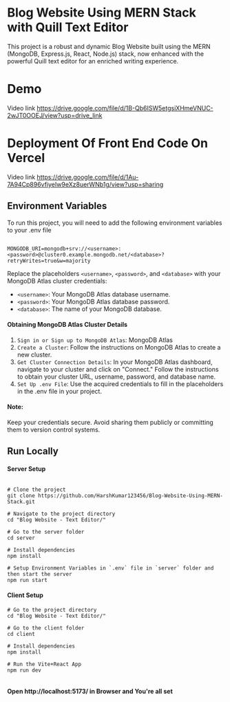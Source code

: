 
# Blog Website Using MERN Stack with Quill Text Editor

This project is a robust and dynamic Blog Website built using the MERN (MongoDB, Express.js, React, Node.js) stack, now enhanced with the powerful Quill text editor for an enriched writing experience.

# Demo
Video link https://drive.google.com/file/d/1B-Qb6ISW5etgsiXHmeVNUC-2wJT0OOEJ/view?usp=drive_link

# Deployment Of Front End Code On Vercel
Video link https://drive.google.com/file/d/1Au-7A94Cp896vfiyeIw9eXz8uerWNb1g/view?usp=sharing

## Environment Variables

To run this project, you will need to add the following environment variables to your .env file

```

MONGODB_URI=mongodb+srv://<username>:<password>@cluster0.example.mongodb.net/<database>?retryWrites=true&w=majority

```

Replace the placeholders `<username>`, `<password>`, and `<database>` with your MongoDB Atlas cluster credentials:

+ `<username>`: Your MongoDB Atlas database username.
+ `<password>`: Your MongoDB Atlas database password.
+ `<database>`: The name of your MongoDB database.

#### Obtaining MongoDB Atlas Cluster Details

1. `Sign in or Sign up to MongoDB Atlas`: MongoDB Atlas
2. `Create a Cluster`: Follow the instructions on MongoDB Atlas to create a new cluster.
3. `Get Cluster Connection Details`: In your MongoDB Atlas dashboard, navigate to your cluster and click on "Connect." Follow the instructions to obtain your cluster URL, username, password, and database name.
4. `Set Up .env File`: Use the acquired credentials to fill in the placeholders in the .env file in your project.

#### Note:
Keep your credentials secure. Avoid sharing them publicly or committing them to version control systems.


## Run Locally

#### Server Setup

```

# Clone the project
git clone https://github.com/HarshKumar123456/Blog-Website-Using-MERN-Stack.git

# Navigate to the project directory
cd "Blog Website - Text Editor/"

# Go to the server folder
cd server

# Install dependencies
npm install

# Setup Environment Variables in `.env` file in `server` folder and then start the server
npm run start

```

#### Client Setup
```
# Go to the project directory
cd "Blog Website - Text Editor/"

# Go to the client folder
cd client

# Install dependencies
npm install

# Run the Vite+React App
npm run dev


```

#### Open http://localhost:5173/ in Browser and You're all set



